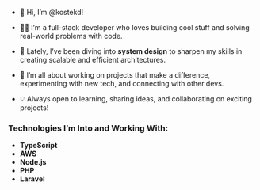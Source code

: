 - 👋 Hi, I’m @kostekd!

- 👨‍💻 I’m a full-stack developer who loves building cool stuff and solving real-world problems with code.
- 🌟 Lately, I’ve been diving into **system design** to sharpen my skills in creating scalable and efficient architectures.
- 🚀 I’m all about working on projects that make a difference, experimenting with new tech, and connecting with other devs.
- 💡 Always open to learning, sharing ideas, and collaborating on exciting projects!

### Technologies I’m Into and Working With:
- **TypeScript**
- **AWS**
- **Node.js**
- **PHP**
- **Laravel**

<!---
kostekd/kostekd is a ✨ special ✨ repository because its `README.md` (this file) appears on your GitHub profile.
Feel free to click the Preview link to explore the updates.
--->

